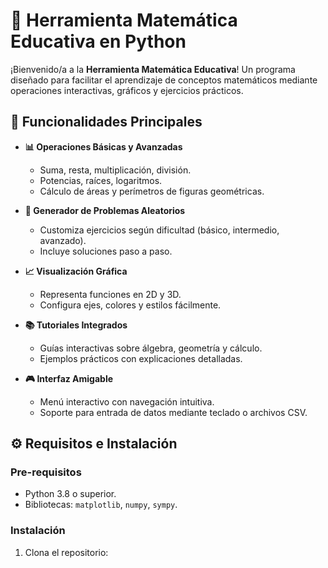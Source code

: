 # 🧮 Herramienta Matemática Educativa en Python

¡Bienvenido/a a la **Herramienta Matemática Educativa**! Un programa diseñado para facilitar el aprendizaje de conceptos matemáticos mediante operaciones interactivas, gráficos y ejercicios prácticos.

## 🚀 Funcionalidades Principales

- **📊 Operaciones Básicas y Avanzadas**
  - Suma, resta, multiplicación, división.
  - Potencias, raíces, logaritmos.
  - Cálculo de áreas y perímetros de figuras geométricas.
  
- **🧩 Generador de Problemas Aleatorios**
  - Customiza ejercicios según dificultad (básico, intermedio, avanzado).
  - Incluye soluciones paso a paso.

- **📈 Visualización Gráfica**
  - Representa funciones en 2D y 3D.
  - Configura ejes, colores y estilos fácilmente.

- **📚 Tutoriales Integrados**
  - Guías interactivas sobre álgebra, geometría y cálculo.
  - Ejemplos prácticos con explicaciones detalladas.

- **🎮 Interfaz Amigable**
  - Menú interactivo con navegación intuitiva.
  - Soporte para entrada de datos mediante teclado o archivos CSV.

## ⚙️ Requisitos e Instalación

### Pre-requisitos
- Python 3.8 o superior.
- Bibliotecas: `matplotlib`, `numpy`, `sympy`.

### Instalación
1. Clona el repositorio: